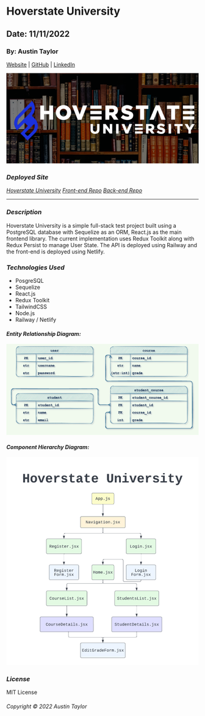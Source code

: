 # Hoverstate University

## Date: 11/11/2022

### By: Austin Taylor

[Website](https://wwww.austinrt.io) | [GitHub](https://github.com/austin-rt) | [LinkedIn](https://www.linkedin.com/in/austinrt/)

![Hoverstate University](./assets/images/png/hoverstate_university_readme_banner.png)

### **_Deployed Site_**

_[Hoverstate University](https://hoverstate-university.netlify.app/)_
_[Front-end Repo](https://github.com/austin-rt/hoverstate-universit)_
_[Back-end Repo](https://github.com/austin-rt/hoverstate-university-api)_

---

### **_Description_**

Hoverstate University is a simple full-stack test project built using a PostgreSQL database with Sequelize as an ORM, React.js as the main frontend library. The current implementation uses Redux Toolkit along with Redux Persist to manage User State. The API is deployed using Railway and the front-end is deployed using Netlify.

### **_Technologies Used_**

- PosgreSQL
- Sequelize
- React.js
- Redux Toolkit
- TailwindCSS
- Node.js
- Railway / Netlify

#### **_Entity Relationship Diagram:_**

![Entity Relationship Diagram](./assets/images/png/hoverstate_university_erd.png 'Entity Relationship Diagram')

#### **_Component Hierarchy Diagram:_**

![Component Hierarchy Diagram](./assets/images/png/hoverstate_university_CHD.png 'Component Hierarchy Diagram')

### **_License_**

MIT License

###### Copyright &copy; 2022 Austin Taylor
